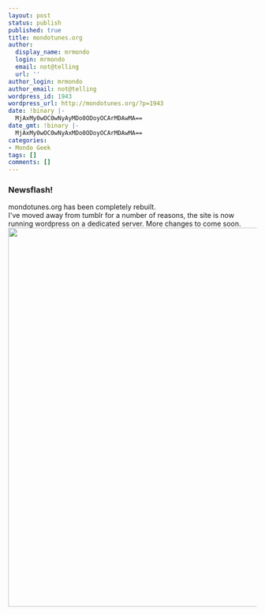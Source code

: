 ```yaml
---
layout: post
status: publish
published: true
title: mondotunes.org
author:
  display_name: mrmondo
  login: mrmondo
  email: not@telling
  url: ''
author_login: mrmondo
author_email: not@telling
wordpress_id: 1943
wordpress_url: http://mondotunes.org/?p=1943
date: !binary |-
  MjAxMy0wOC0wNyAyMDo0ODoyOCArMDAwMA==
date_gmt: !binary |-
  MjAxMy0wOC0wNyAxMDo0ODoyOCArMDAwMA==
categories:
- Mondo Geek
tags: []
comments: []
---
```

<h3>Newsflash!</h3>
mondotunes.org has been completely rebuilt.<br />
I've moved away from tumblr for a number of reasons, the site is now running wordpress on a dedicated server.
More changes to come soon.
<img class="aligncenter size-full wp-image-423" alt="" src="http://mondotunes.org/wp-content/uploads/2012/12/tumblr_mee8gxuQyf1qjfheuo1_1280.jpg" width="1024" height="768" />
